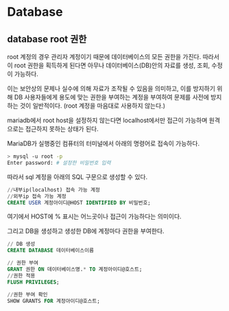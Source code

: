 # Database

## database root 권한
root 계정의 경우 관리자 계정이기 때문에 데이터베이스의 모든 권한을 가진다. 따라서 이 root 권한을 획득하게 된다면 아무나 데이터베이스(DB)안의 자료를 생성, 조회, 수정이 가능하다.

이는 보안상의 문제나 실수에 의해 자료가 조작될 수 있음을 의미하고, 이를 방지하기 위해 DB 사용자들에게 용도에 맞는 권한을 부여하는 계정을 부여하여 문제를 사전에 방지하는 것이 일반적이다. (root 계정을 마음대로 사용하지 않는다.)

mariadb에서 root host을 설정하지 않는다면 localhost에서만 접근이 가능하며 원격으로는 접근하지 못하는 상태가 된다. 

MariaDB가 실행중인 컴퓨터의 터미널에서 아래의 명령어로 접속이 가능하다.

``` bash
> mysql -u root -p
Enter password: # 설정한 비밀번호 입력
```

따라서 sql 계정을 아래의 SQL 구문으로 생성할 수 있다.
``` sql
//내부ip(localhost) 접속 가능 계정
//외부ip 접속 가능 계정
CREATE USER 계정아이디@HOST IDENTIFIED BY 비밀번호;
```
여기에서 HOST에 % 표시는 어느곳이나 접근이 가능하다는 의미이다.

그리고 DB을 생성하고 생성한 DB에 계정마다 권한을 부여한다.
```sql
// DB 생성
CREATE DATABASE 데이터베이스이름

// 권한 부여
GRANT 권한 ON 데이터베이스명.* TO 계정아이디@호스트;
//권한 적용
FLUSH PRIVILEGES;

//권한 부여 확인
SHOW GRANTS FOR 계정아이디@호스트;
```